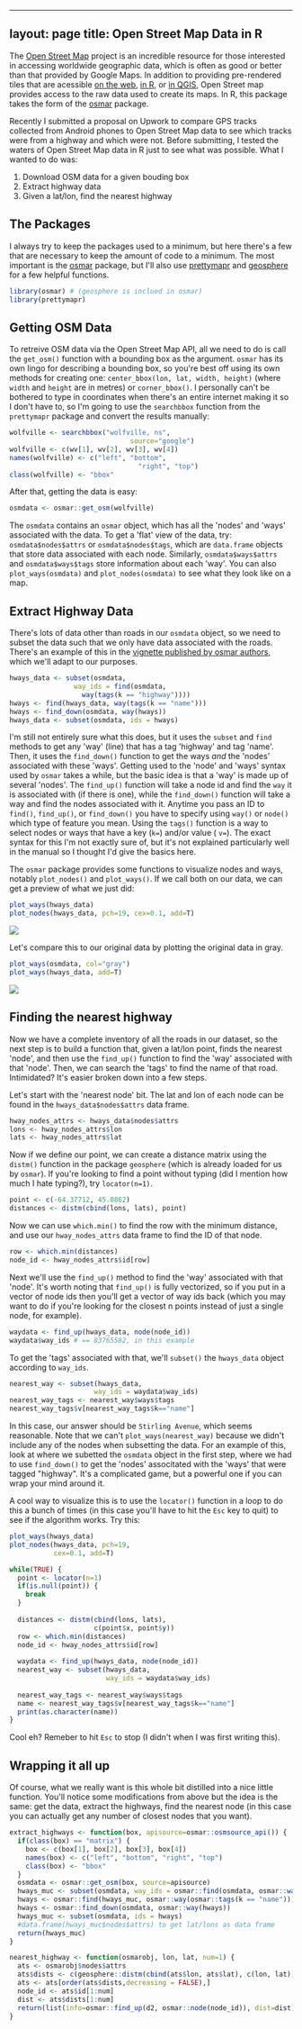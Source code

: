 ----
layout: page
title: Open Street Map Data in R
----

The [Open Street Map](http://www.openstreetmap.org/) project is an incredible resource for those interested in accessing worldwide geographic data, which is often as good or better than that provided by Google Maps. In addition to providing pre-rendered tiles that are acessible [on the web](http://www.openstreetmap.org/), [in R](https://cran.r-project.org/package=rosm), or [in QGIS](https://plugins.qgis.org/plugins/quick_map_services/), Open Street map provides access to the raw data used to create its maps. In R, this package takes the form of the [osmar](https://cran.r-project.org/package=osmar) package.

Recently I submitted a proposal on Upwork to compare GPS tracks collected from Android phones to Open Street Map data to see which tracks were from a highway and which were not. Before submitting, I tested the waters of Open Street Map data in R just to see what was possible. What I wanted to do was:

1. Download OSM data for a given bouding box
2. Extract highway data
3. Given a lat/lon, find the nearest highway

## The Packages

I always try to keep the packages used to a minimum, but here there's a few that are necessary to keep the amount of code to a minimum. The most important is the [osmar](https://cran.r-project.org/package=osmar) package, but I'll also use [prettymapr](https://cran.r-project.org/package=prettymapr) and [geosphere](https://cran.r-project.org/package=geosphere) for a few helpful functions.

```R
library(osmar) # (geosphere is inclued in osmar)
library(prettymapr)
```


## Getting OSM Data

To retreive OSM data via the Open Street Map API, all we need to do is call the `get_osm()` function with a bounding box as the argument. `osmar` has its own lingo for describing a bounding box, so you're best off using its own methods for creating one: `center_bbox(lon, lat, width, height)` (where `width` and `height` are in metres) or `corner_bbox()`. I personally can't be bothered to type in coordinates when there's an entire internet making it so I don't have to, so I'm going to use the `searchbbox` function from the `prettymapr` package and convert the results manually:

```R
wolfville <- searchbbox("wolfville, ns", 
                              source="google")
wolfville <- c(wv[1], wv[2], wv[3], wv[4])
names(wolfville) <- c("left", "bottom", 
                                "right", "top")
class(wolfville) <- "bbox"
```

After that, getting the data is easy:

```R
osmdata <- osmar::get_osm(wolfville)
```

The `osmdata` contains an `osmar` object, which has all the 'nodes' and 'ways' associated with the data. To get a 'flat' view of the data, try: `osmdata$nodes$attrs` or `osmdata$nodes$tags`, which are `data.frame` objects that store data associated with each node. Similarly, `osmdata$ways$attrs` and `osmdata$ways$tags` store information about each 'way'. You can also `plot_ways(osmdata)` and `plot_nodes(osmdata)` to see what they look like on a map. 

## Extract Highway Data

There's lots of data other than roads in our `osmdata` object, so we need to subset the data such that we only have data associated with the roads. There's an example of this in the [vignette published by osmar authors](https://journal.r-project.org/archive/2013-1/eugster-schlesinger.pdf), which we'll adapt to our purposes.

```R
hways_data <- subset(osmdata, 
                way_ids = find(osmdata, 
                  way(tags(k == "highway"))))
hways <- find(hways_data, way(tags(k == "name")))
hways <- find_down(osmdata, way(hways))
hways_data <- subset(osmdata, ids = hways)
```

I'm still not entirely sure what this does, but it uses the `subset` and `find` methods to get any 'way' (line) that has a tag 'highway' and tag 'name'. Then, it uses the `find_down()` function to get the ways *and* the 'nodes' associated with these 'ways'. Getting used to the 'node' and 'ways' syntax used by `osmar` takes a while, but the basic idea is that a 'way' is made up of several 'nodes'. The `find_up()` function will take a node id and find the `way` it is associated with (if there is one), while the `find_down()` function will take a way and find the nodes associated with it. Anytime you pass an ID to `find()`, `find_up()`, or `find_down()` you have to specify using `way()` or `node()` which type of feature you mean. Using the `tags()` function is a way to select nodes or ways that have a key (`k=`) and/or value (	`v=`). The exact syntax for this I'm not exactly sure of, but it's not explained particularly well in the manual so I thought I'd give the basics here.

The `osmar` package provides some functions to visualize nodes and ways, notably `plot_nodes()` and `plot_ways()`. If we call both on our data, we can get a preview of what we just did:

```R
plot_ways(hways_data)
plot_nodes(hways_data, pch=19, cex=0.1, add=T) 
```

![](RPlot01.png)

Let's compare this to our original data by plotting the original data in gray.

```R
plot_ways(osmdata, col="gray")
plot_ways(hways_data, add=T)
```

![](RPlot02.png)

## Finding the nearest highway

Now we have a complete inventory of all the roads in our dataset, so the next step is to build a function that, given a lat/lon point, finds the nearest 'node', and then use the `find_up()` function to find the 'way' associated with that 'node'. Then, we can search the 'tags' to find the name of that road. Intimidated? It's easier broken down into a few steps. 

Let's start with the 'nearest node' bit. The lat and lon of each node can be found in the `hways_data$nodes$attrs` data frame.

```R
hway_nodes_attrs <- hways_data$nodes$attrs
lons <- hway_nodes_attrs$lon
lats <- hway_nodes_attrs$lat
```

Now if we define our point, we can create a distance matrix using the `distm()` function in the package `geosphere` (which is already loaded for us by `osmar`). If you're looking to find a point without typing (did I mention how much I hate typing?), try `locator(n=1)`.

```R
point <- c(-64.37712, 45.0862)
distances <- distm(cbind(lons, lats), point)
```

Now we can use `which.min()` to find the row with the minimum distance, and use our `hway_nodes_attrs` data frame to find the ID of that node.

```R
row <- which.min(distances)
node_id <- hway_nodes_attrs$id[row]
```

Next we'll use the `find_up()` method to find the 'way' associated with that 'node'. It's worth noting that `find_up()` is fully vectorized, so if you put in a vector of node ids then you'll get a vector of way ids back (which you may want to do if you're looking for the closest n points instead of just a single node, for example).

```R
waydata <- find_up(hways_data, node(node_id))
waydata$way_ids # == 83765582, in this example
```

To get the 'tags' associated with that, we'll `subset()` the `hways_data` object according to `way_ids`.

```R
nearest_way <- subset(hways_data, 
                     way_ids = waydata$way_ids)
nearest_way_tags <- nearest_way$ways$tags
nearest_way_tags$v[nearest_way_tags$k=="name"]
```

In this case, our answer should be `Stirling Avenue`, which seems reasonable. Note that we can't `plot_ways(nearest_way)` because we didn't include any of the nodes when subsetting the data. For an example of this, look at where we subetted the `osmdata` object in the first step, where we had to use `find_down()` to get the 'nodes' associtated with the 'ways' that were tagged "highway". It's a complicated game, but a powerful one if you can wrap your mind around it.

A cool way to visualize this is to use the `locator()` function in a loop to do this a bunch of times (in this case you'll have to hit the `Esc` key to quit) to see if the algorithm works. Try this:

```R
plot_ways(hways_data)
plot_nodes(hways_data, pch=19, 
           cex=0.1, add=T)

while(TRUE) {
  point <- locator(n=1)
  if(is.null(point)) {
    break
  }
  
  distances <- distm(cbind(lons, lats), 
                     c(point$x, point$y))
  row <- which.min(distances)
  node_id <- hway_nodes_attrs$id[row]
  
  waydata <- find_up(hways_data, node(node_id))
  nearest_way <- subset(hways_data, 
                        way_ids = waydata$way_ids)
  
  nearest_way_tags <- nearest_way$ways$tags
  name <- nearest_way_tags$v[nearest_way_tags$k=="name"]
  print(as.character(name))
}
```

Cool eh? Remeber to hit `Esc` to stop (I didn't when I was first writing this).

## Wrapping it all up

Of course, what we really want is this whole bit distilled into a nice little function. You'll notice some modifications from above but the idea is the same: get the data, extract the highways, find the nearest node (in this case you can actually get any number of closest nodes that you want).

```R
extract_highways <- function(box, apisource=osmar::osmsource_api()) {
  if(class(box) == "matrix") {
    box <- c(box[1], box[2], box[3], box[4])
    names(box) <- c("left", "bottom", "right", "top")
    class(box) <- "bbox"
  }
  osmdata <- osmar::get_osm(box, source=apisource)
  hways_muc <- subset(osmdata, way_ids = osmar::find(osmdata, osmar::way(osmar::tags(k == "highway"))))
  hways <- osmar::find(hways_muc, osmar::way(osmar::tags(k == "name")))
  hways <- osmar::find_down(osmdata, osmar::way(hways))
  hways_muc <- subset(osmdata, ids = hways)
  #data.frame(hways_muc$nodes$attrs) to get lat/lons as data frame
  return(hways_muc)
}

nearest_highway <- function(osmarobj, lon, lat, num=1) {
  ats <- osmarobj$nodes$attrs
  ats$dists <- c(geosphere::distm(cbind(ats$lon, ats$lat), c(lon, lat)))
  ats <- ats[order(ats$dists,decreasing = FALSE),]
  node_id <- ats$id[1:num]
  dist <- ats$dists[1:num]
  return(list(info=osmar::find_up(d2, osmar::node(node_id)), dist=dist))
}
```
